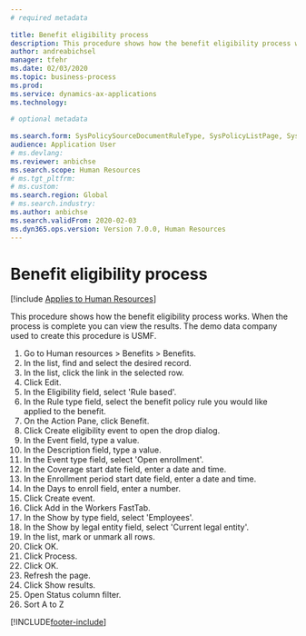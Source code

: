 ```yaml
--- 
# required metadata 
 
title: Benefit eligibility process
description: This procedure shows how the benefit eligibility process works. 
author: andreabichsel
manager: tfehr 
ms.date: 02/03/2020
ms.topic: business-process 
ms.prod:  
ms.service: dynamics-ax-applications 
ms.technology:  
 
# optional metadata 
 
ms.search.form: SysPolicySourceDocumentRuleType, SysPolicyListPage, SysPolicy, HcmBenefitEligibilityPolicy, HcmBenefit, BenefitWorkspace, HcmBenefitSummaryPart   
audience: Application User 
# ms.devlang:  
ms.reviewer: anbichse
ms.search.scope: Human Resources
# ms.tgt_pltfrm:  
# ms.custom:  
ms.search.region: Global
# ms.search.industry: 
ms.author: anbichse
ms.search.validFrom: 2020-02-03
ms.dyn365.ops.version: Version 7.0.0, Human Resources
---
```


# Benefit eligibility process

[!include [Applies to Human Resources](../includes/applies-to-hr.md)]

This procedure shows how the benefit eligibility process works. When the process is complete you can view the results. The demo data company used to create this procedure is USMF.

1. Go to Human resources > Benefits > Benefits.
2. In the list, find and select the desired record.
3. In the list, click the link in the selected row.
4. Click Edit.
5. In the Eligibility field, select 'Rule based'.
6. In the Rule type field, select the benefit policy rule you would like applied to the benefit.
7. On the Action Pane, click Benefit.
8. Click Create eligibility event to open the drop dialog.
9. In the Event field, type a value.
10. In the Description field, type a value.
11. In the Event type field, select 'Open enrollment'.
12. In the Coverage start date field, enter a date and time.
13. In the Enrollment period start date field, enter a date and time.
14. In the Days to enroll field, enter a number.
15. Click Create event.
16. Click Add in the Workers FastTab.
17. In the Show by type field, select 'Employees'.
18. In the Show by legal entity field, select 'Current legal entity'.
19. In the list, mark or unmark all rows.
20. Click OK.
21. Click Process.
22. Click OK.
23. Refresh the page.
24. Click Show results.
25. Open Status column filter.
26. Sort A to Z



[!INCLUDE[footer-include](../includes/footer-banner.md)]